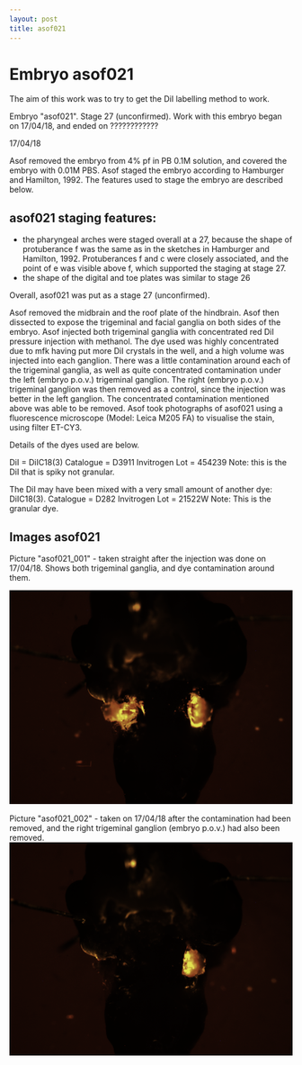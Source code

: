 ```yaml
---
layout: post
title: asof021
---
```


# Embryo asof021

The aim of this work was to try to get the DiI labelling method to work.

Embryo "asof021". Stage 27 (unconfirmed). Work with this embryo began on 17/04/18, and ended on ????????????


17/04/18

Asof removed the embryo from 4% pf in PB 0.1M solution, and covered the embryo with 0.01M PBS. Asof staged the embryo according to Hamburger and Hamilton, 1992. The features used to stage the embryo are described below.

## asof021 staging features:

- the pharyngeal arches were staged overall at a 27, because the shape of protuberance f was the same as in the sketches in Hamburger and Hamilton, 1992. Protuberances f and c were closely associated, and the point of e was visible above f, which supported the staging at stage 27.
- the shape of the digital and toe plates was similar to stage 26

Overall, asof021 was put as a stage 27 (unconfirmed).

Asof removed the midbrain and the roof plate of the hindbrain. Asof then dissected to expose the trigeminal and facial ganglia on both sides of the embryo. Asof injected both trigeminal ganglia with concentrated red DiI pressure injection with methanol. The dye used was highly concentrated due to mfk having put more DiI crystals in the well, and a high volume was injected into each ganglion. There was a little contamination around each of the trigeminal ganglia, as well as quite concentrated contamination under the left (embryo p.o.v.) trigeminal ganglion. The right (embryo p.o.v.) trigeminal ganglion was then removed as a control, since the injection was better in the left ganglion. The concentrated contamination mentioned above was able to be removed. Asof took photographs of asof021 using a fluorescence microscope (Model: Leica M205 FA) to visualise the stain, using filter ET-CY3.


Details of the dyes used are below.

DiI = DiIC18(3)
Catalogue = D3911 Invitrogen
Lot = 454239
Note: this is the DiI that is spiky not granular.

The DiI may have been mixed with a very small amount of another dye: DiIC18(3).
Catalogue = D282 Invitrogen
Lot = 21522W
Note: This is the granular dye.


## Images asof021

Picture "asof021_001" - taken straight after the injection was done on 17/04/18. Shows both trigeminal ganglia, and dye contamination around them.

![Image asof021_001](https://github.com/ansoffe/kubke.github.io/blob/master/_data/asof021_001.png)

Picture "asof021_002" - taken on 17/04/18 after the contamination had been removed, and the right trigeminal ganglion (embryo p.o.v.) had also been removed. ![Image asof021_002](https://github.com/ansoffe/kubke.github.io/blob/master/_data/asof021_002.png)


